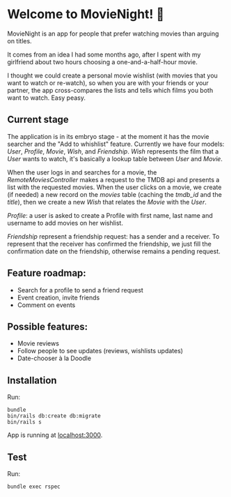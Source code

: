 # Welcome to MovieNight! 🙌

MovieNight is an app for people that prefer watching movies than arguing on titles.

It comes from an idea I had some months ago, after I spent with my girlfriend about two hours choosing a one-and-a-half-hour movie.

I thought we could create a personal movie wishlist (with movies that you want to watch or re-watch), so when you are with your friends or your partner, the app cross-compares the lists and tells which films you both want to watch. Easy peasy.

## Current stage

The application is in its embryo stage - at the moment it has the movie searcher and the "Add to whishlist" feature.
Currently we have four models: *User*, *Profile*, *Movie*, *Wish*, and *Friendship*.
*Wish* represents the film that a *User* wants to watch, it's basically a lookup table between *User* and *Movie*.

When the user logs in and searches for a movie, the *RemoteMoviesController* makes a request to the TMDB api and presents a list with the requested movies. When the user clicks on a movie, we create (if needed) a new record on the *movies* table (caching the *tmdb_id* and the *title*), then we create a new *Wish* that relates the *Movie* with the *User*.

*Profile*: a user is asked to create a Profile with first name, last name and username to add movies on her wishlist.

*Friendship* represent a friendship request: has a sender and a receiver. To represent that the
receiver has confirmed the friendship, we just fill the confirmation date on the friendship,
otherwise remains a pending request.

## Feature roadmap:

* Search for a profile to send a friend request
* Event creation, invite friends
* Comment on events

## Possible features:

* Movie reviews
* Follow people to see updates (reviews, wishlists updates)
* Date-chooser à la Doodle


## Installation

Run:
```shell
bundle
bin/rails db:create db:migrate
bin/rails s
```

App is running at [localhost:3000](http://localhost:3000/).

## Test

Run:
```shell
bundle exec rspec
```
